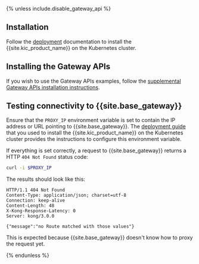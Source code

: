 {% unless include.disable_gateway_api %}
## Installation

Follow the [deployment](/kubernetes-ingress-controller/{{page.kong_version}}/deployment/overview/) documentation to install the {{site.kic_product_name}} on the Kubernetes cluster.

## Installing the Gateway APIs

If you wish to use the Gateway APIs examples, follow the [supplemental
Gateway APIs installation instructions](/kubernetes-ingress-controller/{{page.kong_version}}/deployment/install-gateway-apis).

## Testing connectivity to {{site.base_gateway}}

Ensure that the `PROXY_IP` environment variable is
set to contain the IP address or URL pointing to {{site.base_gateway}}.
The [deployment guide](/kubernetes-ingress-controller/{{page.kong_version}}/deployment/overview) that you used to install the {{site.kic_product_name}} on the Kubernetes cluster provides the instructions to configure this environment variable.

If everything is set correctly, a request to {{site.base_gateway}} returns
a HTTP `404 Not Found` status code:

```bash
curl -i $PROXY_IP
```
The results should look like this:
```text
HTTP/1.1 404 Not Found
Content-Type: application/json; charset=utf-8
Connection: keep-alive
Content-Length: 48
X-Kong-Response-Latency: 0
Server: kong/3.0.0

{"message":"no Route matched with those values"}
```

This is expected because {{site.base_gateway}} doesn't know how to proxy the request yet.

{% endunless %}
